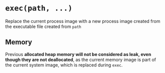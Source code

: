 # `exec(path, ...)`

Replace the current process image with a new process image created from
the executable file created from `path`

## Memory

Previous **allocated heap memory will not be considered as leak, even though
they are not deallocated**, as the current memory image is part of
the current system image, which is replaced during `exec`.
